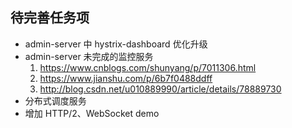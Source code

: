 ## 待完善任务项
 - admin-server 中 hystrix-dashboard 优化升级
 - admin-server 未完成的监控服务
    1. https://www.cnblogs.com/shunyang/p/7011306.html
    2. https://www.jianshu.com/p/6b7f0488ddff
    3. http://blog.csdn.net/u010889990/article/details/78889730
 - 分布式调度服务
 - 增加 HTTP/2、WebSocket demo